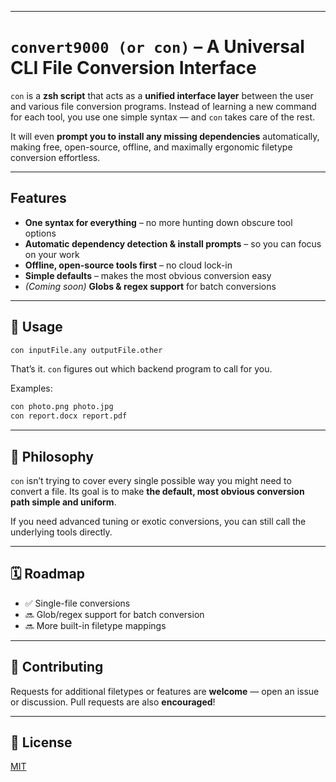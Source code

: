 
---

# `convert9000 (or con)` – A Universal CLI File Conversion Interface

`con` is a **zsh script** that acts as a **unified interface layer** between the user and various file conversion programs. Instead of learning a new command for each tool, you use one simple syntax — and `con` takes care of the rest.

It will even **prompt you to install any missing dependencies** automatically, making free, open-source, offline, and maximally ergonomic filetype conversion effortless.

---

##  Features

* **One syntax for everything** – no more hunting down obscure tool options
* **Automatic dependency detection & install prompts** – so you can focus on your work
* **Offline, open-source tools first** – no cloud lock-in
* **Simple defaults** – makes the most obvious conversion easy
* *(Coming soon)* **Globs & regex support** for batch conversions

---

## 🚀 Usage

```bash
con inputFile.any outputFile.other
```

That’s it. `con` figures out which backend program to call for you.

Examples:

```bash
con photo.png photo.jpg
con report.docx report.pdf
```

---

## 🎯 Philosophy

`con` isn’t trying to cover every single possible way you might need to convert a file.
Its goal is to make **the default, most obvious conversion path simple and uniform**.

If you need advanced tuning or exotic conversions, you can still call the underlying tools directly.

---

## 🗓 Roadmap

* ✅ Single-file conversions
* 🔜 Glob/regex support for batch conversion
* 🔜 More built-in filetype mappings

---

## 🤝 Contributing

Requests for additional filetypes or features are **welcome** — open an issue or discussion.
Pull requests are also **encouraged**!

---

## 📜 License

[MIT](LICENSE)
